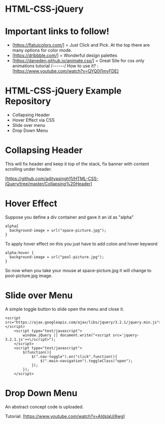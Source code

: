 # HTML-CSS-jQuery

# Important links to follow!

- [https://flatuicolors.com/] = Just Click and Pick. At the top there are many options for color mode.
- [https://dribbble.com/] = Wonderful design palettes
- [https://daneden.github.io/animate.css/] = Great Site for css only animations
  tutorial /------/ How to use it? : [https://www.youtube.com/watch?v=QYQ0I1mvFDE]

# HTML-CSS-jQuery Example Repository

- Collapsing Header
- Hover Effect via CSS
- Slide over menu
- Drop Down Menu

# Collapsing Header

This will fix header and keep it top of the stack, fix banner with content scrolling under header.

[https://github.com/adityasingh11/HTML-CSS-jQuery/tree/master/Collapsing%20Header]

# Hover Effect

Suppose you define a div container and gave it an id as "alpha"
```
alpha{
  background-image = url("space-picture.jpg");
}
```

To apply hover effect on this you just have to add colon and hover keyword

```
alpha:hover {
  background-image = url("pool-picture.jpg");
}
```

So now when you take your mouse at space-picture.jpg it will change to pool-picture.jpg image.

# Slide over Menu

A simple toggle button to slide open the menu and close it.

```
<script src="https://ajax.googleapis.com/ajax/libs/jquery/3.2.1/jquery.min.js"></script>
    <script type="text/javascript">
        window.jQuery || document.write("<script src='jquery-3.2.1.js'><\/script>");
    </script>
    <script type="text/javascript">
        $(function(){
            $(".nav-toggle").on("click",function(){
                $(".main-navigation").toggleClass("open");
            });
        });
    </script>
```

# Drop Down Menu

An abstract concept code is uploaded.

Tutorial: [https://www.youtube.com/watch?v=AIdslaUj9wg]
